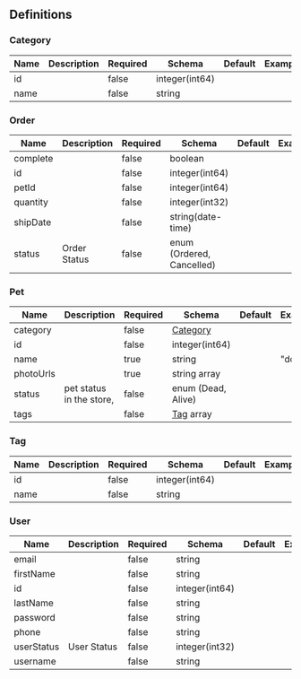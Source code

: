 
<a name="definitions"></a>
## Definitions

<a name="category"></a>
### Category

|Name|Description|Required|Schema|Default|Example|
|---|---|---|---|---|---|
|id||false|integer(int64)|||
|name||false|string|||


<a name="order"></a>
### Order

|Name|Description|Required|Schema|Default|Example|
|---|---|---|---|---|---|
|complete||false|boolean|||
|id||false|integer(int64)|||
|petId||false|integer(int64)|||
|quantity||false|integer(int32)|||
|shipDate||false|string(date-time)|||
|status|Order Status|false|enum (Ordered, Cancelled)|||


<a name="pet"></a>
### Pet

|Name|Description|Required|Schema|Default|Example|
|---|---|---|---|---|---|
|category||false|[Category](#category)|||
|id||false|integer(int64)|||
|name||true|string||"doggie"|
|photoUrls||true|string array|||
|status|pet status in the store,|false|enum (Dead, Alive)|||
|tags||false|[Tag](#tag) array|||


<a name="tag"></a>
### Tag

|Name|Description|Required|Schema|Default|Example|
|---|---|---|---|---|---|
|id||false|integer(int64)|||
|name||false|string|||


<a name="user"></a>
### User

|Name|Description|Required|Schema|Default|Example|
|---|---|---|---|---|---|
|email||false|string|||
|firstName||false|string|||
|id||false|integer(int64)|||
|lastName||false|string|||
|password||false|string|||
|phone||false|string|||
|userStatus|User Status|false|integer(int32)|||
|username||false|string|||



